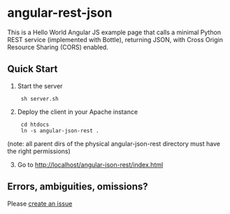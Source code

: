 angular-rest-json
=================

This is a Hello World Angular JS example page that calls a minimal Python REST service (implemented with Bottle), returning JSON, with Cross Origin Resource Sharing (CORS) enabled.

Quick Start
-----------

1. Start the server

        sh server.sh

2. Deploy the client in your Apache instance

        cd htdocs
        ln -s angular-json-rest .
(note: all parent dirs of the physical angular-json-rest directory must have the right permissions)
        
3. Go to [http://localhost/angular-json-rest/index.html](http://localhost/angular-json-rest/index.html)

Errors, ambiguities, omissions?
-------------------------------

Please [create an issue](https://github.com/sarnobat/angular-rest-json/issues/new)